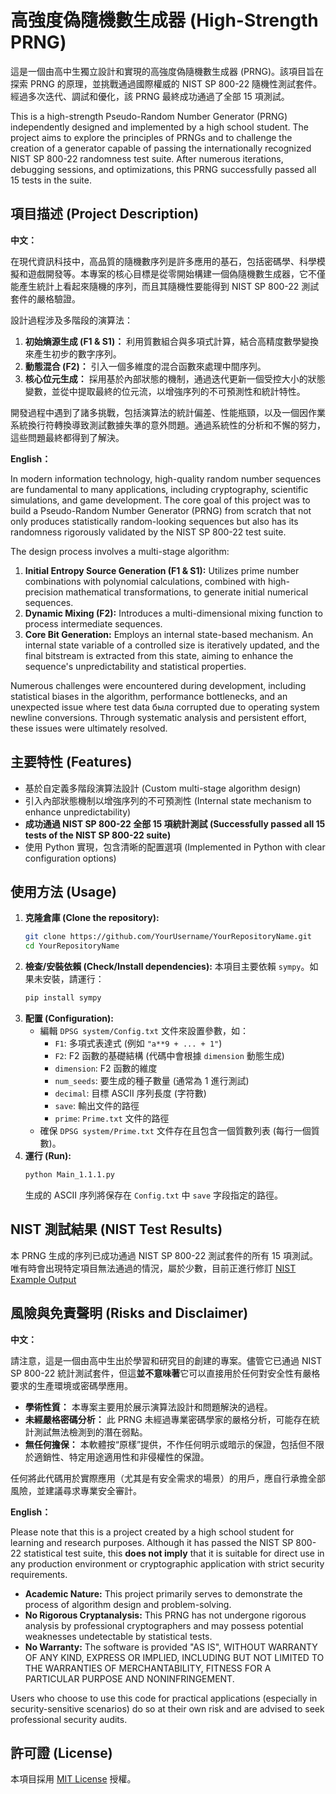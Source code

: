 # 高強度偽隨機數生成器 (High-Strength PRNG)

<!-- 可選：在這裡放一些徽章，例如自製的 NIST 通過徽章 -->
<!-- ![NIST Tests Passed](link_to_your_badge_image.png) -->

這是一個由高中生獨立設計和實現的高強度偽隨機數生成器 (PRNG)。該項目旨在探索 PRNG 的原理，並挑戰通過國際權威的 NIST SP 800-22 隨機性測試套件。經過多次迭代、調試和優化，該 PRNG 最終成功通過了全部 15 項測試。

This is a high-strength Pseudo-Random Number Generator (PRNG) independently designed and implemented by a high school student. The project aims to explore the principles of PRNGs and to challenge the creation of a generator capable of passing the internationally recognized NIST SP 800-22 randomness test suite. After numerous iterations, debugging sessions, and optimizations, this PRNG successfully passed all 15 tests in the suite.

## 項目描述 (Project Description)

**中文：**

在現代資訊科技中，高品質的隨機數序列是許多應用的基石，包括密碼學、科學模擬和遊戲開發等。本專案的核心目標是從零開始構建一個偽隨機數生成器，它不僅能產生統計上看起來隨機的序列，而且其隨機性要能得到 NIST SP 800-22 測試套件的嚴格驗證。

設計過程涉及多階段的演算法：

1.  **初始熵源生成 (F1 & S1)：** 利用質數組合與多項式計算，結合高精度數學變換來產生初步的數字序列。
2.  **動態混合 (F2)：** 引入一個多維度的混合函數來處理中間序列。
3.  **核心位元生成：** 採用基於內部狀態的機制，通過迭代更新一個受控大小的狀態變數，並從中提取最終的位元流，以增強序列的不可預測性和統計特性。

開發過程中遇到了諸多挑戰，包括演算法的統計偏差、性能瓶頸，以及一個因作業系統換行符轉換導致測試數據失準的意外問題。通過系統性的分析和不懈的努力，這些問題最終都得到了解決。

**English：**

In modern information technology, high-quality random number sequences are fundamental to many applications, including cryptography, scientific simulations, and game development. The core goal of this project was to build a Pseudo-Random Number Generator (PRNG) from scratch that not only produces statistically random-looking sequences but also has its randomness rigorously validated by the NIST SP 800-22 test suite.

The design process involves a multi-stage algorithm:

1.  **Initial Entropy Source Generation (F1 & S1):** Utilizes prime number combinations with polynomial calculations, combined with high-precision mathematical transformations, to generate initial numerical sequences.
2.  **Dynamic Mixing (F2):** Introduces a multi-dimensional mixing function to process intermediate sequences.
3.  **Core Bit Generation:** Employs an internal state-based mechanism. An internal state variable of a controlled size is iteratively updated, and the final bitstream is extracted from this state, aiming to enhance the sequence's unpredictability and statistical properties.

Numerous challenges were encountered during development, including statistical biases in the algorithm, performance bottlenecks, and an unexpected issue where test data была corrupted due to operating system newline conversions. Through systematic analysis and persistent effort, these issues were ultimately resolved.

## 主要特性 (Features)

- 基於自定義多階段演算法設計 (Custom multi-stage algorithm design)
- 引入內部狀態機制以增強序列的不可預測性 (Internal state mechanism to enhance unpredictability)
- **成功通過 NIST SP 800-22 全部 15 項統計測試 (Successfully passed all 15 tests of the NIST SP 800-22 suite)**
- 使用 Python 實現，包含清晰的配置選項 (Implemented in Python with clear configuration options)

## 使用方法 (Usage)

1.  **克隆倉庫 (Clone the repository):**
    ```bash
    git clone https://github.com/YourUsername/YourRepositoryName.git
    cd YourRepositoryName
    ```
2.  **檢查/安裝依賴 (Check/Install dependencies):**
    本項目主要依賴 `sympy`。如果未安裝，請運行：
    ```bash
    pip install sympy
    ```
3.  **配置 (Configuration):**
    - 編輯 `DPSG system/Config.txt` 文件來設置參數，如：
      - `F1`: 多項式表達式 (例如 `"a**9 + ... + 1"`)
      - `F2`: F2 函數的基礎結構 (代碼中會根據 `dimension` 動態生成)
      - `dimension`: F2 函數的維度
      - `num_seeds`: 要生成的種子數量 (通常為 1 進行測試)
      - `decimal`: 目標 ASCII 序列長度 (字符數)
      - `save`: 輸出文件的路徑
      - `prime`: `Prime.txt` 文件的路徑
    - 確保 `DPSG system/Prime.txt` 文件存在且包含一個質數列表 (每行一個質數)。
4.  **運行 (Run):**
    ```bash
    python Main_1.1.1.py
    ```
    生成的 ASCII 序列將保存在 `Config.txt` 中 `save` 字段指定的路徑。

## NIST 測試結果 (NIST Test Results)

本 PRNG 生成的序列已成功通過 NIST SP 800-22 測試套件的所有 15 項測試。
唯有時會出現特定項目無法通過的情況，屬於少數，目前正進行修訂
[NIST Example Output](images/NIST_Example_Output.png)

## 風險與免責聲明 (Risks and Disclaimer)

**中文：**

請注意，這是一個由高中生出於學習和研究目的創建的專案。儘管它已通過 NIST SP 800-22 統計測試套件，但這**並不意味著**它可以直接用於任何對安全性有嚴格要求的生產環境或密碼學應用。

- **學術性質：** 本專案主要用於展示演算法設計和問題解決的過程。
- **未經嚴格密碼分析：** 此 PRNG 未經過專業密碼學家的嚴格分析，可能存在統計測試無法檢測到的潛在弱點。
- **無任何擔保：** 本軟體按“原樣”提供，不作任何明示或暗示的保證，包括但不限於適銷性、特定用途適用性和非侵權性的保證。

任何將此代碼用於實際應用（尤其是有安全需求的場景）的用戶，應自行承擔全部風險，並建議尋求專業安全審計。

**English：**

Please note that this is a project created by a high school student for learning and research purposes. Although it has passed the NIST SP 800-22 statistical test suite, this **does not imply** that it is suitable for direct use in any production environment or cryptographic application with strict security requirements.

- **Academic Nature:** This project primarily serves to demonstrate the process of algorithm design and problem-solving.
- **No Rigorous Cryptanalysis:** This PRNG has not undergone rigorous analysis by professional cryptographers and may possess potential weaknesses undetectable by statistical tests.
- **No Warranty:** The software is provided "AS IS", WITHOUT WARRANTY OF ANY KIND, EXPRESS OR IMPLIED, INCLUDING BUT NOT LIMITED TO THE WARRANTIES OF MERCHANTABILITY, FITNESS FOR A PARTICULAR PURPOSE AND NONINFRINGEMENT.

Users who choose to use this code for practical applications (especially in security-sensitive scenarios) do so at their own risk and are advised to seek professional security audits.

## 許可證 (License)

本項目採用 [MIT License](LICENSE) 授權。
